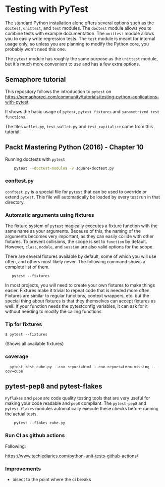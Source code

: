 # Testing with PyTest

The standard Python installation alone offers several options such as the `doctest`, `unittest`, and `test` modules. The `doctest` module allows you to combine tests with example documentation. The `unittest` module allows you to easily write regression tests. The `test` module is meant for internal usage only, so unless you are planning to modify the Python core, you probably won't need this one.

The `pytest` module has roughly the same purpose as the `unittest` module, but it's much more convenient to use and has a few extra options.

## Semaphore tutorial

This repository follows the introduction to `pytest` on
https://semaphoreci.com/community/tutorials/testing-python-applications-with-pytest

It shows the basic usage of `pytest`, `pytest fixtures` and `parametrized test functions`.

The files `wallet.py`, `test_wallet.py` and `test_capitalize` come from this tutorial.

## Packt Mastering Python (2016) - Chapter 10

Running doctests with `pytest`

```sh
    pytest --doctest-modules -v square-doctest.py
```

### conftest.py

`conftest.py` is a special file for `pytest` that can be used to override or extend `pytest`. This file will automatically be loaded by every test run in that directory.

### Automatic arguments using fixtures

The fixture system of `pytest` magically executes a fixture function with the same name as your arguments. Because of this, the naming of the arguments becomes very important, as they can easily collide with other fixtures. To prevent collisions, the scope is set to `function` by default. However, `class`, `module`, and `session` are also valid options for the scope.

There are several fixtures available by default, some of which you will use often, and others most likely never. The following command shows a complete list of them.

```shell
   pytest --fixtures
```

In most projects, you will need to create your own fixtures to make things easier. Fixtures make it trivial to repeat code that is needed more often. Fixtures are similar to regular functions, context wrappers, etc. but the special thing about fixtures is that they themselves can accept fixtures as well. If your function needs the pytestconfig variables, it can ask for it without needing to modify the calling functions.

### Tip for fixtures

    $ pytest --fixtures

(Shows all available fixtures)

### coverage

```shell
  pytest test_cube.py --cov-report=html --cov-report=term-missing --cov=cube
```

## pytest-pep8 and pytest-flakes

`Pyflakes` and `pep8` are code quality testing tools that are very useful for making your code readable and `pep8` compliant. The `pytest-pep8` and `pytest-flakes` modules automatically execute these checks before running the actual tests.

```shell
    pytest --flakes cube.py
```

### Run CI as github actions

Following:

https://www.techiediaries.com/python-unit-tests-github-actions/


### Improvements

* bisect to the point where the ci breaks
